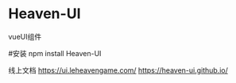 # Heaven-UI
vueUI组件

#安装
npm install Heaven-UI

线上文档
https://ui.leheavengame.com/
https://heaven-ui.github.io/
